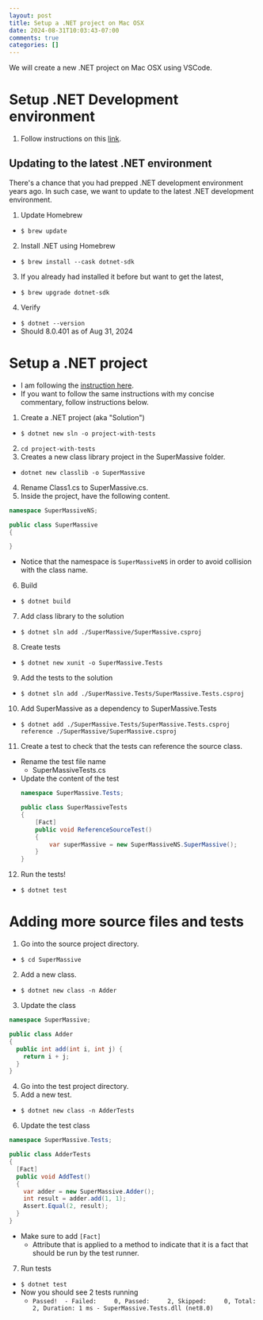 ```yaml
---
layout: post
title: Setup a .NET project on Mac OSX
date: 2024-08-31T10:03:43-07:00
comments: true
categories: []
---
```


We will create a new .NET project on Mac OSX using VSCode.

# Setup .NET Development environment

1. Follow instructions on this [link](https://dev.to/rusydy/setting-up-net-on-macos-a-step-by-step-guide-14db).

## Updating to the latest .NET environment 

There's a chance that you had prepped .NET development environment years ago. In such case, we want to update to the latest .NET development environment.

1. Update Homebrew
  - `$ brew update`
2. Install .NET using Homebrew
  - `$ brew install --cask dotnet-sdk`
3. If you already had installed it before but want to get the latest,
  - `$ brew upgrade dotnet-sdk`
4. Verify
  - `$ dotnet --version`
  - Should 8.0.401 as of Aug 31, 2024

# Setup a .NET project

- I am following the [instruction here](https://learn.microsoft.com/en-us/dotnet/core/testing/unit-testing-with-dotnet-test).
- If you want to follow the same instructions with my concise commentary, follow instructions below.

1. Create a .NET project (aka "Solution")
  - `$ dotnet new sln -o project-with-tests`
2. `cd project-with-tests`
3. Creates a new class library project in the SuperMassive folder.
  - `dotnet new classlib -o SuperMassive`
4. Rename Class1.cs to SuperMassive.cs.
5. Inside the project, have the following content.
  ```csharp
  namespace SuperMassiveNS;

  public class SuperMassive
  {

  }
  ```
  - Notice that the namespace is `SuperMassiveNS` in order to avoid collision with the class name.
6. Build
  - `$ dotnet build`
7. Add class library to the solution
  - `$ dotnet sln add ./SuperMassive/SuperMassive.csproj`
8. Create tests
  - `$ dotnet new xunit -o SuperMassive.Tests`
9. Add the tests to the solution
  - `$ dotnet sln add ./SuperMassive.Tests/SuperMassive.Tests.csproj`
10. Add SuperMassive as a dependency to SuperMassive.Tests
  - `$ dotnet add ./SuperMassive.Tests/SuperMassive.Tests.csproj reference ./SuperMassive/SuperMassive.csproj`  
11. Create a test to check that the tests can reference the source class.
  - Rename the test file name
    - SuperMassiveTests.cs
  - Update the content of the test
    ```csharp
    namespace SuperMassive.Tests;

    public class SuperMassiveTests
    {
        [Fact]
        public void ReferenceSourceTest()
        {
            var superMassive = new SuperMassiveNS.SuperMassive();
        }
    }
    ```
12. Run the tests!
  - `$ dotnet test`

# Adding more source files and tests

1. Go into the source project directory.
  - `$ cd SuperMassive`
2. Add a new class.
  - `$ dotnet new class -n Adder`
3. Update the class
  ```csharp
  namespace SuperMassive;

  public class Adder
  {
    public int add(int i, int j) {
      return i + j;
    }
  }
  ```
4. Go into the test project directory.
5. Add a new test.
  - `$ dotnet new class -n AdderTests`
6. Update the test class
  ```csharp
  namespace SuperMassive.Tests;

  public class AdderTests
  {
    [Fact]
    public void AddTest()
    {
      var adder = new SuperMassive.Adder();
      int result = adder.add(1, 1);
      Assert.Equal(2, result);
    }
  }
  ```
  - Make sure to add `[Fact]`
    - Attribute that is applied to a method to indicate that it is a fact that should be run by the test runner.
7. Run tests
  - `$ dotnet test`
  - Now you should see 2 tests running
    - `Passed!  - Failed:     0, Passed:     2, Skipped:     0, Total:     2, Duration: 1 ms - SuperMassive.Tests.dll (net8.0)`

